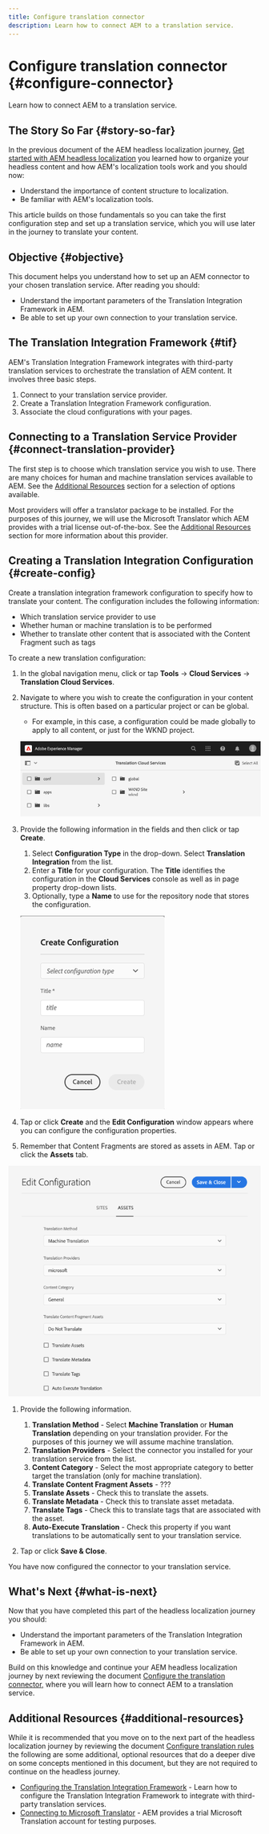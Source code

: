 ```yaml
---
title: Configure translation connector
description: Learn how to connect AEM to a translation service.
---
```

# Configure translation connector {#configure-connector}

Learn how to connect AEM to a translation service.

## The Story So Far {#story-so-far}

In the previous document of the AEM headless localization journey, [Get started with AEM headless localization](learn-about.md) you learned how to organize your headless content and how AEM's localization tools work and you should now:

* Understand the importance of content structure to localization.
* Be familiar with AEM's localization tools.

This article builds on those fundamentals so you can take the first configuration step and set up a translation service, which you will use later in the journey to translate your content.

## Objective {#objective}

This document helps you understand how to set up an AEM connector to your chosen translation service. After reading you should:

* Understand the important parameters of the Translation Integration Framework in AEM.
* Be able to set up your own connection to your translation service.

## The Translation Integration Framework {#tif}

AEM's Translation Integration Framework integrates with third-party translation services to orchestrate the translation of AEM content. It involves three basic steps.

1. Connect to your translation service provider.
1. Create a Translation Integration Framework configuration.
1. Associate the cloud configurations with your pages.

## Connecting to a Translation Service Provider {#connect-translation-provider}

The first step is to choose which translation service you wish to use. There are many choices for human and machine translation services available to AEM. See the [Additional Resources](#additional-resources) section for a selection of options available.

Most providers will offer a translator package to be installed. For the purposes of this journey, we will use the Microsoft Translator which AEM provides with a trial license out-of-the-box. See the [Additional Resources](#additional-resources) section for more information about this provider.

## Creating a Translation Integration Configuration {#create-config}

Create a translation integration framework configuration to specify how to translate your content. The configuration includes the following information:

* Which translation service provider to use
* Whether human or machine translation is to be performed
* Whether to translate other content that is associated with the Content Fragment such as tags

To create a new translation configuration:

1. In the global navigation menu, click or tap **Tools** -&gt; **Cloud Services** -&gt; **Translation Cloud Services**.
1. Navigate to where you wish to create the configuration in your content structure. This is often based on a particular project or can be global.
   * For example, in this case, a configuration could be made globally to apply to all content, or just for the WKND project.

   ![Translation configuration location](assets/translation-configuration-location.png)

1. Provide the following information in the fields and then click or tap **Create**.
   1. Select **Configuration Type** in the drop-down. Select **Translation Integration** from the list.
   1. Enter a **Title** for your configuration. The **Title** identifies the configuration in the **Cloud Services** console as well as in page property drop-down lists.
   1. Optionally, type a **Name** to use for the repository node that stores the configuration.

   ![Create translation configuration](assets/create-translation-configuration.png)

1. Tap or click **Create** and the **Edit Configuration** window appears where you can configure the configuration properties.

1. Remember that Content Fragments are stored as assets in AEM. Tap or click the **Assets** tab.

![Translation configuration properties](assets/translation-configuration.png)

1. Provide the following information.

   1. **Translation Method** - Select **Machine Translation** or **Human Translation** depending on your translation provider. For the purposes of this journey we will assume machine translation.
   1. **Translation Providers** - Select the connector you installed for your translation service from the list.
   1. **Content Category** - Select the most appropriate category to better target the translation (only for machine translation).
   1. **Translate Content Fragment Assets** - ???
   1. **Translate Assets** - Check this to translate the assets.
   1. **Translate Metadata** - Check this to translate asset metadata.
   1. **Translate Tags** - Check this to translate tags that are associated with the asset.
   1. **Auto-Execute Translation** - Check this property if you want translations to be automatically sent to your translation service.

1. Tap or click **Save &amp; Close**.

You have now configured the connector to your translation service.

## What's Next {#what-is-next}

Now that you have completed this part of the headless localization journey you should:

* Understand the important parameters of the Translation Integration Framework in AEM.
* Be able to set up your own connection to your translation service.

Build on this knowledge and continue your AEM headless localization journey by next reviewing the document [Configure the translation connector,](configure-connector.md) where you will learn how to connect AEM to a translation service.

## Additional Resources {#additional-resources}

While it is recommended that you move on to the next part of the headless localization journey by reviewing the document [Configure translation rules](translation-rules.md) the following are some additional, optional resources that do a deeper dive on some concepts mentioned in this document, but they are not required to continue on the headless journey.

* [Configuring the Translation Integration Framework](/help/sites-cloud/administering/translation/integration-framework.md) - Learn how to configure the Translation Integration Framework to integrate with third-party translation services.
* [Connecting to Microsoft Translator](/help/sites-cloud/administering/translation/connect-ms-translator.md) - AEM provides a trial Microsoft Translation account for testing purposes.
